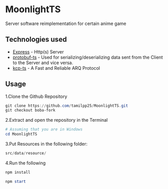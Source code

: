 # MoonlightTS
 Server software reimplementation for certain anime game

## Technologies used

- [Express](https://expressjs.com/) - Http(s) Server
- [protobuf-ts](https://github.com/timostamm/protobuf-ts) - Used for serializing/deserializing data sent from the Client to the Server and vice versa.
- [kcp-ts](https://github.com/boba-ps/kcp-ts) - A Fast and Reliable ARQ Protocol

## Usage

1.Clone the Github Repository

```powershell
git clone https://github.com/tamilpp25/MoonlightTS.git
git checkout boba-fork
```

2.Extract and open the repository in the Terminal

```powershell
# Assuming that you are in Windows
cd MoonlightTS
```

3.Put Resources in the following folder: 
 
```js
src/data/resource/
```

4.Run the following

```powershell
npm install
```

```powershell
npm start
```